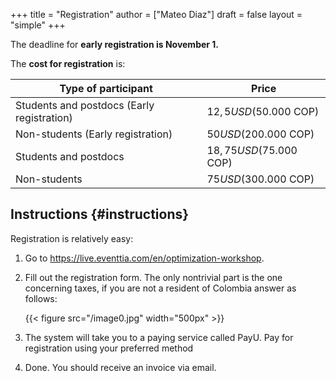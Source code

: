 +++
title = "Registration"
author = ["Mateo Diaz"]
draft = false
layout = "simple"
+++

The deadline for **early registration is November 1.**

The **cost for registration** is:

| Type of participant                        | Price                    |
|--------------------------------------------|--------------------------|
| Students and postdocs (Early registration) | $12,5 USD ($50.000 COP)  |
| Non-students (Early registration)          | $50 USD ($200.000 COP)   |
| Students and postdocs                      | $18,75 USD ($75.000 COP) |
| Non-students                               | $75 USD ($300.000 COP)   |


## Instructions {#instructions}

Registration is relatively easy:

1.  Go to <https://live.eventtia.com/en/optimization-workshop>.
2.  Fill out the registration form. The only nontrivial part is the one concerning taxes, if you are not a resident of Colombia answer as follows:

    {{< figure src="/image0.jpg" width="500px" >}}
3.  The system will take you to a paying service called PayU. Pay for registration using your preferred method
4.  Done. You should receive an invoice via email.
